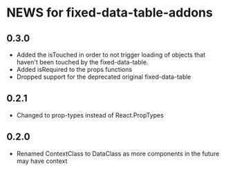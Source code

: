 # NEWS for fixed-data-table-addons

## 0.3.0
- Added the isTouched in order to not trigger loading of objects that haven't been
touched by the fixed-data-table.
- Added isRequired to the props functions
- Dropped support for the deprecated original fixed-data-table

## 0.2.1

- Changed to prop-types instead of React.PropTypes

## 0.2.0

- Renamed ContextClass to DataClass as more components in the future may have context
